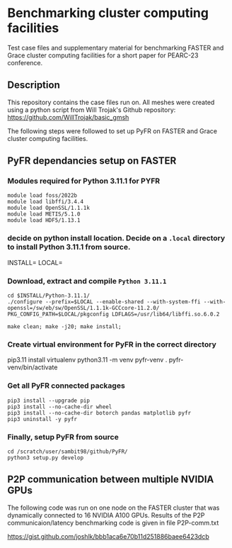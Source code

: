 # Benchmarking cluster computing facilities
Test case files and supplementary material for benchmarking FASTER and Grace cluster computing facilities for a short paper for PEARC-23 conference.

## Description

This repository contains the case files run on. All meshes were created using a python script from Will Trojak's Github repository:
  https://github.com/WillTrojak/basic_gmsh

The following steps were followed to set up PyFR on FASTER and Grace cluster computing facilities. 

## PyFR dependancies setup on FASTER

### Modules required for Python 3.11.1 for PYFR
    module load foss/2022b
    module load libffi/3.4.4
    module load OpenSSL/1.1.1k
    module load METIS/5.1.0
    module load HDF5/1.13.1

### decide on python install location. Decide on a `.local` directory to install Python 3.11.1 from source. 

INSTALL=
LOCAL=

### Download, extract and compile `Python 3.11.1`

    cd $INSTALL/Python-3.11.1/
    ./configure --prefix=$LOCAL --enable-shared --with-system-ffi --with-openssl=/sw/eb/sw/OpenSSL/1.1.1k-GCCcore-11.2.0/ PKG_CONFIG_PATH=$LOCAL/pkgconfig LDFLAGS=/usr/lib64/libffi.so.6.0.2

    make clean; make -j20; make install;

### Create virtual environment for PyFR in the correct directory

  pip3.11 install virtualenv
  python3.11 -m venv pyfr-venv
  . pyfr-venv/bin/activate

### Get all PyFR connected packages

    pip3 install --upgrade pip
    pip3 install --no-cache-dir wheel
    pip3 install --no-cache-dir botorch pandas matplotlib pyfr
    pip3 uninstall -y pyfr

### Finally, setup PyFR from source

    cd /scratch/user/sambit98/github/PyFR/
    python3 setup.py develop


## P2P communication between multiple NVIDIA GPUs

The following code was run on one node on the FASTER cluster that was dynamically connected to 16 NVIDIA A100 GPUs. Results of the P2P communicaion/latency benchmarking code is given in file P2P-comm.txt

  https://gist.github.com/joshlk/bbb1aca6e70b11d251886baee6423dcb
